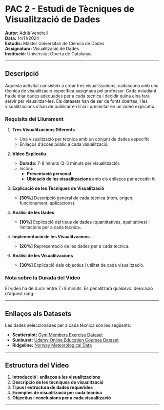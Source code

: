 # PAC 2 - Estudi de Tècniques de Visualització de Dades

**Autor:** Adrià Vendrell  
**Data:** 14/11/2024  
**Estudis:** Màster Universitari de Ciència de Dades  
**Assignatura:** Visualització de Dades  
**Institució:** Universitat Oberta de Catalunya  

---

## Descripció

Aquesta activitat consisteix a crear tres visualitzacions, cadascuna amb una tècnica de visualització específica assignada pel professor. Cada estudiant ha de triar dades adequades per a cada tècnica i decidir quina eina farà servir per visualitzar-les. Els datasets han de ser de fonts obertes, i les visualitzacions s'han de publicar en línia i presentar en un vídeo explicatiu.

### Requisits del Lliurament

1. **Tres Visualitzacions Diferents**
   - Una visualització per tècnica amb un conjunt de dades específic.
   - Enllaços d’accés públic a cada visualització.

2. **Vídeo Explicatiu**
   - **Durada:** 7-8 minuts (2-3 minuts per visualització).
   - Inclou:
     - **Presentació personal**
     - **Ubicació de les visualitzacions** amb els enllaços per accedir-hi.

3. **Explicació de les Tècniques de Visualització**
   - **[30%]** Descripció general de cada tècnica (nom, origen, funcionament, aplicacions).

4. **Anàlisi de les Dades**
   - **[10%]** Explicació del tipus de dades (quantitatives, qualitatives) i limitacions per a cada tècnica.

5. **Implementació de les Visualitzacions**
   - **[20%]** Representació de les dades per a cada tècnica.

6. **Anàlisi de les Visualitzacions**
   - **[30%]** Explicació dels objectius i utilitat de cada visualització.

### Nota sobre la Durada del Vídeo

El vídeo ha de durar entre 7 i 8 minuts. Es penalitzarà qualsevol desviació d'aquest rang.

---

## Enllaços als Datasets

Les dades seleccionades per a cada tècnica són les següents:

- **Scatterplot:** [Gym Members Exercise Dataset](https://www.kaggle.com/datasets/valakhorasani/gym-members-exercise-dataset)
- **Sunburst:** [Udemy Online Education Courses Dataset](https://www.kaggle.com/datasets/yusufdelikkaya/udemy-online-education-courses)
- **Ridgeline:** [Norway Meteorological Data](https://www.kaggle.com/datasets/annbengardt/noway-meteorological-data)

---

## Estructura del Vídeo

1. **Introducció** i **enllaços a les visualitzacions**
2. **Descripció de les tècniques de visualització**
3. **Tipus i estructura de dades requerides**
4. **Exemples de visualització per cada tècnica**
5. **Objectius i conclusions per a cada visualització**

---
